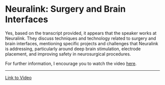 # Neuralink: Surgery and Brain Interfaces

Yes, based on the transcript provided, it appears that the speaker works at Neuralink. They discuss techniques and technology related to surgery and brain interfaces, mentioning specific projects and challenges that Neuralink is addressing, particularly around deep brain stimulation, electrode placement, and improving safety in neurosurgical procedures. 

For further information, I encourage you to watch the video [here](https://youtu.be/3w-iX1x5txE?si=5zh6IKj5dvZ2-rw1).

---

[Link to Video](https://youtu.be/3w-iX1x5txE?si=5zh6IKj5dvZ2-rw1)